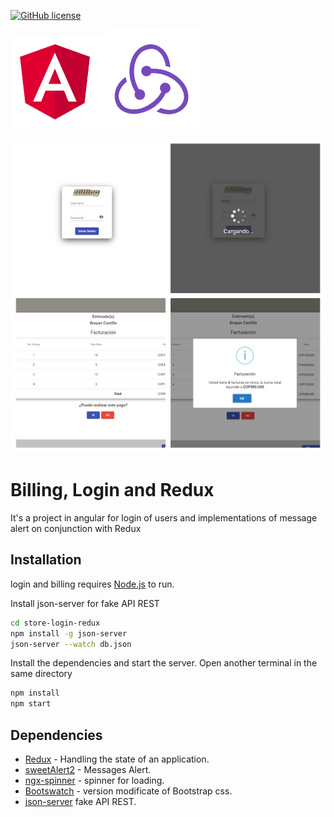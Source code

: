 [![GitHub license](https://img.shields.io/github/license/haccer/tweep.svg)](https://github.com/haccer/tweep/blob/master/LICENSE)

![](https://github.com/bhcastillo/billing-login-redux/blob/master/src/assets/img/git/angular.png)![](https://github.com/bhcastillo/billing-login-redux/blob/master/src/assets/img/git/redux.PNG)

![](https://github.com/bhcastillo/billing-login-redux/blob/master/src/assets/img/git/preview.jpg)

# Billing, Login and Redux

It's a project in angular for login of users and implementations of message alert on conjunction with Redux

## Installation

login and billing requires [Node.js](https://nodejs.org/) to run.

Install json-server for fake API REST
```sh
cd store-login-redux
npm install -g json-server
json-server --watch db.json
```
Install the dependencies and start the server.
Open another terminal in the same directory
 
```sh
npm install
npm start
```

## Dependencies

- [Redux](https://redux.js.org/) - Handling the state of an application.
- [sweetAlert2](https://sweetalert2.github.io/) - Messages Alert.
- [ngx-spinner](https://www.npmjs.com/package/ngx-spinner) - spinner for loading.
- [Bootswatch](https://bootswatch.com/) - version modificate of Bootstrap css.
- [json-server](https://www.npmjs.com/package/json-server) fake API REST.
